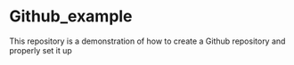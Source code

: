 # Github_example
This repository is a demonstration of how to create a Github repository and properly set it up
